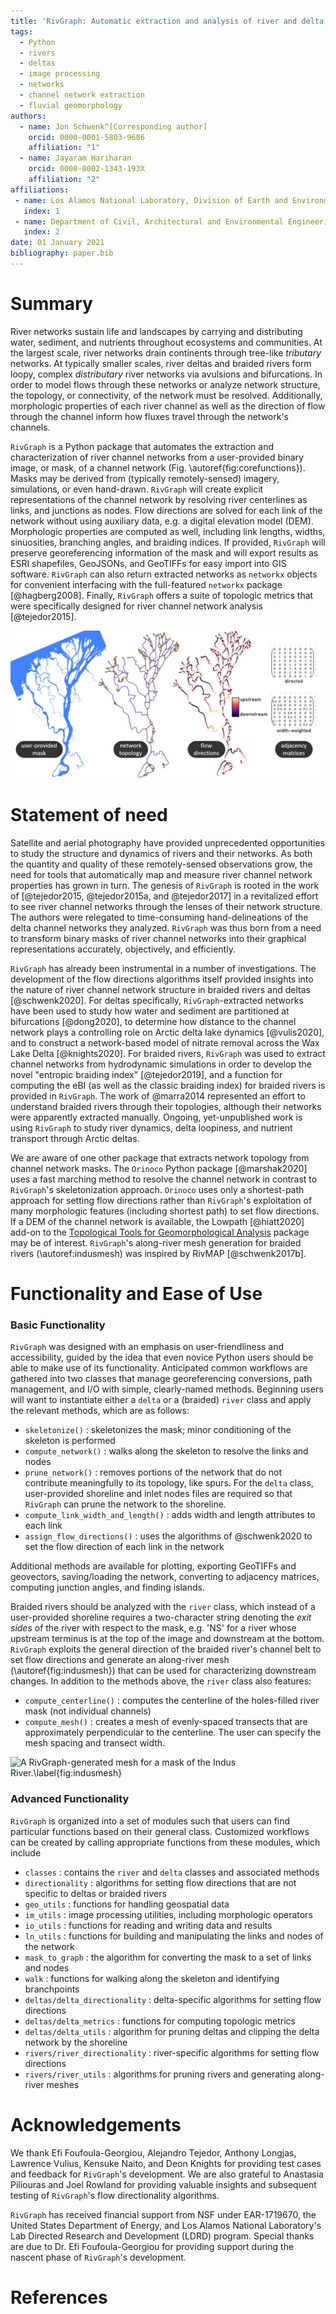 ```yaml
---
title: 'RivGraph: Automatic extraction and analysis of river and delta channel network topology'
tags:
  - Python
  - rivers
  - deltas
  - image processing
  - networks
  - channel network extraction
  - fluvial geomorphology
authors:
  - name: Jon Schwenk^[Corresponding author]
    orcid: 0000-0001-5803-9686
    affiliation: "1"
  - name: Jayaram Hariharan
    orcid: 0000-0002-1343-193X
    affiliation: "2"
affiliations:
 - name: Los Alamos National Laboratory, Division of Earth and Environmental Sciences
   index: 1
 - name: Department of Civil, Architectural and Environmental Engineering, The University of Texas at Austin
   index: 2
date: 01 January 2021
bibliography: paper.bib
---
```


# Summary
River networks sustain life and landscapes by carrying and distributing water, sediment, and nutrients throughout ecosystems and communities. At the largest scale, river networks drain continents through tree-like *tributary* networks. At typically smaller scales, river deltas and braided rivers form loopy, complex *distributary* river networks via avulsions and bifurcations. In order to model flows through these networks or analyze network structure, the topology, or connectivity, of the network must be resolved. Additionally, morphologic properties of each river channel as well as the direction of flow through the channel inform how fluxes travel through the network's channels.

`RivGraph` is a Python package that automates the extraction and characterization of river channel networks from a user-provided binary image, or mask, of a channel network (Fig. \autoref{fig:corefunctions}). Masks may be derived from (typically remotely-sensed) imagery, simulations, or even hand-drawn. `RivGraph` will create explicit representations of the channel network by resolving river centerlines as links, and junctions as nodes. Flow directions are solved for each link of the network without using auxiliary data, e.g. a digital elevation model (DEM). Morphologic properties are computed as well, including link lengths, widths, sinuosities, branching angles, and braiding indices. If provided, `RivGraph` will preserve georeferencing information of the mask and will export results as ESRI shapefiles, GeoJSONs, and GeoTIFFs for easy import into GIS software. `RivGraph` can also return extracted networks as `networkx` objects for convenient interfacing with the full-featured `networkx` package [@hagberg2008]. Finally, `RivGraph` offers a suite of topologic metrics that were specifically designed for river channel network analysis [@tejedor2015].

![The core functionality of RivGraph for a delta channel network.\label{fig:corefunctions}](./examples/images/rivgraph_overview_white.jpg)

# Statement of need

Satellite and aerial photography have provided unprecedented opportunities to study the structure and dynamics of rivers and their networks. As both the quantity and quality of these remotely-sensed observations grow, the need for tools that automatically map and measure river channel network properties has grown in turn. The genesis of `RivGraph` is rooted in the work of [@tejedor2015, @tejedor2015a, and @tejedor2017] in a revitalized effort to see river channel networks through the lenses of their network structure. The authors were relegated to time-consuming hand-delineations of the delta channel networks they analyzed.  `RivGraph` was thus born from a need to transform binary masks of river channel networks into their graphical representations accurately, objectively, and efficiently.

`RivGraph` has already been instrumental in a number of investigations. The development of the flow directions algorithms itself provided insights into the nature of river channel network structure in braided rivers and deltas [@schwenk2020]. For deltas specifically, `RivGraph`-extracted networks have been used to study how water and sediment are partitioned at bifurcations [@dong2020], to determine how distance to the channel network plays a controlling role on Arctic delta lake dynamics [@vulis2020], and to construct a network-based model of nitrate removal across the Wax Lake Delta [@knights2020]. For braided rivers, `RivGraph` was used to extract channel networks from hydrodynamic simulations in order to develop the novel "entropic braiding index" [@tejedor2019], and a function for computing the eBI (as well as the classic braiding index) for braided rivers is provided in `RivGraph`. The work of @marra2014 represented an effort to understand braided rivers through their topologies, although their networks were apparently extracted manually. Ongoing, yet-unpublished work is using `RivGraph` to study river dynamics, delta loopiness, and nutrient transport through Arctic deltas.

We are aware of one other package that extracts network topology from channel network masks. The  `Orinoco` Python package [@marshak2020] uses a fast marching method to resolve the channel network in contrast to `RivGraph`'s skeletonization approach. `Orinoco` uses only a shortest-path approach for setting flow directions rather than `RivGraph`'s exploitation of many morphologic features (including shortest path) to set flow directions. If a DEM of the channel network is available, the Lowpath [@hiatt2020] add-on to the [Topological Tools for Geomorphological Analysis](https://github.com/tue-alga/ttga) package may be of interest. `RivGraph`'s along-river mesh generation for braided rivers (\autoref:indusmesh) was inspired by RivMAP [@schwenk2017b].

# Functionality and Ease of Use

### Basic Functionality

`RivGraph` was designed with an emphasis on user-friendliness and accessibility, guided by the idea that even novice Python users should be able to make use of its functionality. Anticipated common workflows are gathered into two classes that manage georeferencing conversions, path management, and I/O with simple, clearly-named methods. Beginning users will want to instantiate either a `delta` or a (braided) `river` class and apply the relevant methods, which are as follows:

- `skeletonize()` : skeletonizes the mask; minor conditioning of the skeleton is performed
- `compute_network()` : walks along the skeleton to resolve the links and nodes
- `prune_network()` : removes portions of the network that do not contribute meaningfully to its topology, like spurs. For the `delta` class, user-provided shoreline and inlet nodes files are required so that `RivGraph` can prune the network to the shoreline.
- `compute_link_width_and_length()` : adds width and length attributes to each link
- `assign_flow_directions()` : uses the algorithms of @schwenk2020 to set the flow direction of each link in the network

Additional methods are available for plotting, exporting GeoTIFFs and geovectors, saving/loading the network, converting to adjacency matrices, computing junction angles, and finding islands.

Braided rivers should be analyzed with the `river` class, which instead of a user-provided shoreline requires a two-character string denoting the *exit sides* of the river with respect to the mask, e.g. 'NS' for a river whose upstream terminus is at the top of the image and downstream at the bottom. `RivGraph` exploits the general direction of the braided river's channel belt to set flow directions and generate an along-river mesh (\autoref{fig:indusmesh}) that can be used for characterizing downstream changes. In addition to the methods above, the `river` class also features:

- `compute_centerline()` : computes the centerline of the holes-filled river mask (not individual channels)
- `compute_mesh()` : creates a mesh of evenly-spaced transects that are approximately perpendicular to the centerline. The user can specify the mesh spacing and transect width.

![A RivGraph-generated mesh for a mask of the Indus River.\label{fig:indusmesh}](https://github.com/jonschwenk/RivGraph/blob/master/examples/images/indus_mesh_paper.jpeg)

### Advanced Functionality

`RivGraph` is organized into a set of modules such that users can find particular functions based on their general class. Customized workflows can be created by calling appropriate functions from these modules, which include

- `classes` : contains the `river` and `delta` classes and associated methods
- `directionality` : algorithms for setting flow directions that are not specific to deltas or braided rivers
- `geo_utils` : functions for handling geospatial data
- `im_utils` : image processing utilities, including morphologic operators
- `io_utils` : functions for reading and writing data and results
- `ln_utils` : functions for building and manipulating the links and nodes of the network
- `mask_to_graph` : the algorithm for converting the mask to a set of links and nodes
- `walk` : functions for walking along the skeleton and identifying branchpoints
- `deltas/delta_directionality` : delta-specific algorithms for setting flow directions
- `deltas/delta_metrics` : functions for computing topologic metrics
- `deltas/delta_utils` : algorithm for pruning deltas and clipping the delta network by the shoreline
- `rivers/river_directionality` : river-specific algorithms for setting flow directions
- `rivers/river_utils` : algorithms for pruning rivers and generating along-river meshes

# Acknowledgements

We thank Efi Foufoula-Georgiou, Alejandro Tejedor, Anthony Longjas, Lawrence Vulius, Kensuke Naito, and Deon Knights for providing test cases and feedback for `RivGraph`'s development. We are also grateful to Anastasia Piliouras and Joel Rowland for providing valuable insights and subsequent testing of `RivGraph`'s flow directionality algorithms.

`RivGraph` has received financial support from NSF under EAR-1719670, the United States Department of Energy, and Los Alamos National Laboratory's Lab Directed Research and Development (LDRD) program. Special thanks are due to Dr. Efi Foufoula-Georgiou for providing support during the nascent phase of `RivGraph`'s development.

# References
